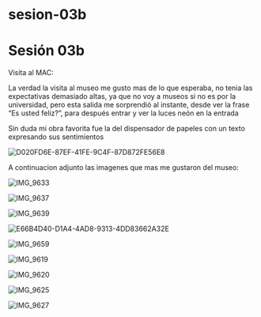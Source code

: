 # sesion-03b

# Sesión 03b

Visita al MAC:

La verdad la visita al museo me gusto mas de lo que esperaba, no tenia las expectativas demasiado altas, ya que no voy a museos si no es por la universidad, pero esta salida me sorprendió al instante, desde ver la frase “Es usted feliz?”, para después entrar y ver la luces neón en la entrada

Sin duda mi obra favorita fue la del dispensador de papeles con un texto expresando sus sentimientos

![D020FD6E-87EF-41FE-9C4F-87D872FE56E8](https://github.com/user-attachments/assets/4406863b-e9c1-403b-9717-98e85718673f)

A continuacion adjunto las imagenes que mas me gustaron del museo:


![IMG_9633](https://github.com/user-attachments/assets/73d363d1-362c-4560-a03f-b4568ce2eba3)

![IMG_9637](https://github.com/user-attachments/assets/6992c91a-4b83-4bb6-9cdf-d2442fd175b9)

![IMG_9639](https://github.com/user-attachments/assets/48c06035-4dca-426d-9a37-f02d3c1004d1)

![E66B4D40-D1A4-4AD8-9313-4DD83662A32E](https://github.com/user-attachments/assets/f4d79a7a-1b88-4568-a671-1624aebb20ee)

![IMG_9659](https://github.com/user-attachments/assets/29b59295-a5ce-4a19-aa42-950f7d80ae73)

![IMG_9619](https://github.com/user-attachments/assets/f09453ac-379a-4d9c-9229-3a13527688d3)

![IMG_9620](https://github.com/user-attachments/assets/6fab97a8-2c1c-4758-9314-caa62d7422f1)

![IMG_9625](https://github.com/user-attachments/assets/4d34a46d-4920-4363-bd62-e035a8a49309)

![IMG_9627](https://github.com/user-attachments/assets/36027cc6-2bf2-494d-835f-83b0aa120f04)

